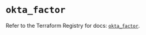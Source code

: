 # `okta_factor`

Refer to the Terraform Registry for docs: [`okta_factor`](https://registry.terraform.io/providers/okta/okta/4.17.0/docs/resources/factor).

